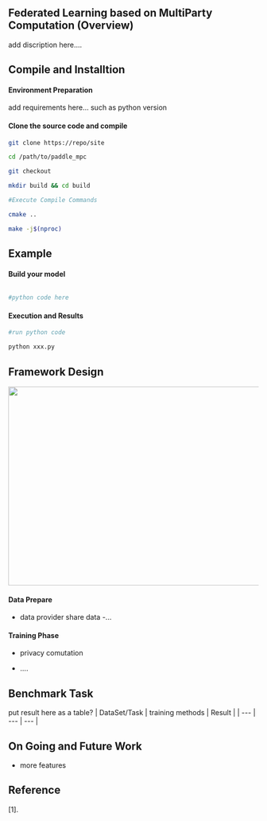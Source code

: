 ## Federated Learning based on MultiParty Computation (Overview)

add discription here....

## Compile and Installtion

#### Environment Preparation

add requirements here... such as python version 

#### Clone the source code and compile

```sh
git clone https://repo/site

cd /path/to/paddle_mpc

git checkout 

mkdir build && cd build

#Execute Compile Commands

cmake ..

make -j$(nproc)

```

## Example
#### Build your model

```python

#python code here

```

#### Execution and Results


```sh
#run python code

python xxx.py

```




## Framework Design 

<img src='/path/to/iamge' width = "1000" height = "400" align="middle"/>

#### Data Prepare

- data provider share data
-...

#### Training Phase

- privacy comutation

- ....

## Benchmark Task
put result here as a table?
| DataSet/Task | training methods | Result |
| --- | --- | --- |


## On Going and Future Work

- more features


## Reference 

[1]. 
